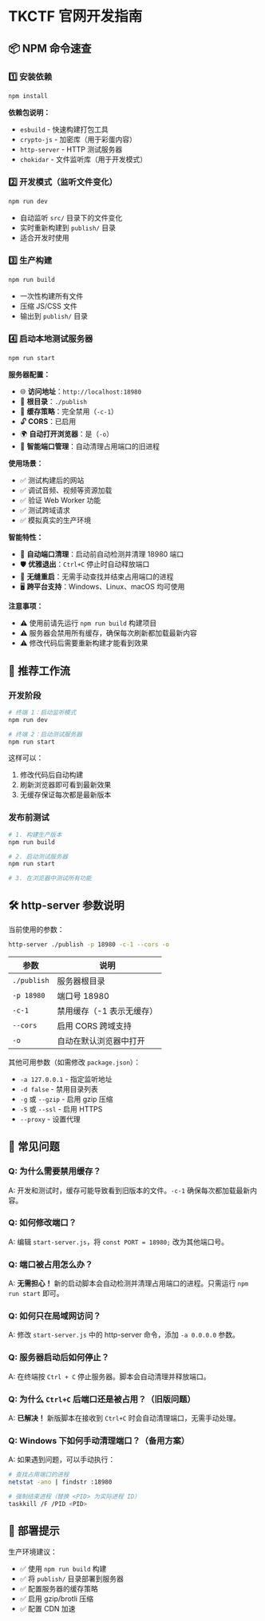 # TKCTF 官网开发指南

## 📦 NPM 命令速查

### 1️⃣ 安装依赖
```bash
npm install
```

**依赖包说明：**
- `esbuild` - 快速构建打包工具
- `crypto-js` - 加密库（用于彩蛋内容）
- `http-server` - HTTP 测试服务器
- `chokidar` - 文件监听库（用于开发模式）

### 2️⃣ 开发模式（监听文件变化）
```bash
npm run dev
```
- 自动监听 `src/` 目录下的文件变化
- 实时重新构建到 `publish/` 目录
- 适合开发时使用

### 3️⃣ 生产构建
```bash
npm run build
```
- 一次性构建所有文件
- 压缩 JS/CSS 文件
- 输出到 `publish/` 目录

### 4️⃣ 启动本地测试服务器 
```bash
npm run start
```

**服务器配置：**
- 🌐 **访问地址**：`http://localhost:18980`
- 📁 **根目录**：`./publish`
- 🚫 **缓存策略**：完全禁用（`-c-1`）
- 🔓 **CORS**：已启用
- 🌍 **自动打开浏览器**：是（`-o`）
- 🔄 **智能端口管理**：自动清理占用端口的旧进程

**使用场景：**
- ✅ 测试构建后的网站
- ✅ 调试音频、视频等资源加载
- ✅ 验证 Web Worker 功能
- ✅ 测试跨域请求
- ✅ 模拟真实的生产环境

**智能特性：**
- 🎯 **自动端口清理**：启动前自动检测并清理 18980 端口
- 🛡️ **优雅退出**：`Ctrl+C` 停止时自动释放端口
- 🔄 **无缝重启**：无需手动查找并结束占用端口的进程
- 🖥️ **跨平台支持**：Windows、Linux、macOS 均可使用

**注意事项：**
- ⚠️ 使用前请先运行 `npm run build` 构建项目
- ⚠️ 服务器会禁用所有缓存，确保每次刷新都加载最新内容
- ⚠️ 修改代码后需要重新构建才能看到效果

## 🔄 推荐工作流

### 开发阶段
```bash
# 终端 1：启动监听模式
npm run dev

# 终端 2：启动测试服务器
npm run start
```

这样可以：
1. 修改代码后自动构建
2. 刷新浏览器即可看到最新效果
3. 无缓存保证每次都是最新版本

### 发布前测试
```bash
# 1. 构建生产版本
npm run build

# 2. 启动测试服务器
npm run start

# 3. 在浏览器中测试所有功能
```

## 🛠️ http-server 参数说明

当前使用的参数：
```bash
http-server ./publish -p 18980 -c-1 --cors -o
```

| 参数 | 说明 |
|------|------|
| `./publish` | 服务器根目录 |
| `-p 18980` | 端口号 18980 |
| `-c-1` | 禁用缓存（-1 表示无缓存） |
| `--cors` | 启用 CORS 跨域支持 |
| `-o` | 自动在默认浏览器中打开 |

其他可用参数（如需修改 `package.json`）：
- `-a 127.0.0.1` - 指定监听地址
- `-d false` - 禁用目录列表
- `-g` 或 `--gzip` - 启用 gzip 压缩
- `-S` 或 `--ssl` - 启用 HTTPS
- `--proxy` - 设置代理

## 📝 常见问题

### Q: 为什么需要禁用缓存？
A: 开发和测试时，缓存可能导致看到旧版本的文件。`-c-1` 确保每次都加载最新内容。

### Q: 如何修改端口？
A: 编辑 `start-server.js`，将 `const PORT = 18980;` 改为其他端口号。

### Q: 端口被占用怎么办？
A: **无需担心！** 新的启动脚本会自动检测并清理占用端口的进程。只需运行 `npm run start` 即可。

### Q: 如何只在局域网访问？
A: 修改 `start-server.js` 中的 http-server 命令，添加 `-a 0.0.0.0` 参数。

### Q: 服务器启动后如何停止？
A: 在终端按 `Ctrl + C` 停止服务器。脚本会自动清理并释放端口。

### Q: 为什么 `Ctrl+C` 后端口还是被占用？（旧版问题）
A: **已解决！** 新版脚本在接收到 `Ctrl+C` 时会自动清理端口，无需手动处理。

### Q: Windows 下如何手动清理端口？（备用方案）
A: 如果遇到问题，可以手动执行：
```bash
# 查找占用端口的进程
netstat -ano | findstr :18980

# 强制结束进程（替换 <PID> 为实际进程 ID）
taskkill /F /PID <PID>
```

## 🚀 部署提示

生产环境建议：
- ✅ 使用 `npm run build` 构建
- ✅ 将 `publish/` 目录部署到服务器
- ✅ 配置服务器的缓存策略
- ✅ 启用 gzip/brotli 压缩
- ✅ 配置 CDN 加速

